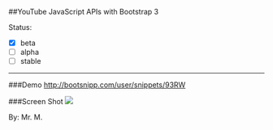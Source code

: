 ##YouTube JavaScript APIs  with Bootstrap 3


Status:
- [x] beta
- [ ] alpha
- [ ] stable

---

###Demo
http://bootsnipp.com/user/snippets/93RW


###Screen Shot
![](https://raw.github.com/robmccormack/tb-youtube-api/master/img_docs/screenshot1.png)




By: Mr. M.

